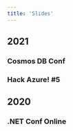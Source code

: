 ```yaml
---
title: 'Slides'
---
```


## 2021

### Cosmos DB Conf

<slide id="cosmosdbconf" />

### Hack Azure! #5

<slide id="hackazure5" />

## 2020

### .NET Conf Online

<slide id="dotnetconf" />